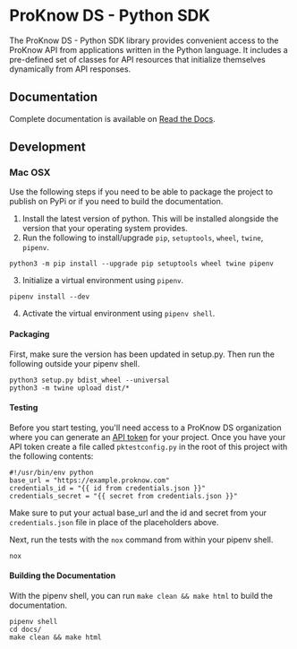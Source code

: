 # ProKnow DS - Python SDK

The ProKnow DS - Python SDK library provides convenient access to the ProKnow API from applications written in the Python language. It includes a pre-defined set of classes for API resources that initialize themselves dynamically from API responses.

## Documentation

Complete documentation is available on [Read the Docs](https://proknow-python.readthedocs.io/en/latest/).

## Development

### Mac OSX

Use the following steps if you need to be able to package the project to publish on PyPi or if you need to build the documentation.

1. Install the latest version of python. This will be installed alongside the version that your operating system provides.
2. Run the following to install/upgrade `pip`, `setuptools`, `wheel`, `twine`, `pipenv`.
```
python3 -m pip install --upgrade pip setuptools wheel twine pipenv
```
3. Initialize a virtual environment using `pipenv`.
```
pipenv install --dev
```
4. Activate the virtual environment using `pipenv shell`.

#### Packaging

First, make sure the version has been updated in setup.py. Then run the following outside your pipenv shell.

```
python3 setup.py bdist_wheel --universal
python3 -m twine upload dist/*
```

#### Testing

Before you start testing, you'll need access to a ProKnow DS organization where you can generate an [API token](https://support.proknow.com/article/165-configuring-your-profile#api-keys) for your project. Once you have your API token create a file called `pktestconfig.py` in the root of this project with the following contents:

```
#!/usr/bin/env python
base_url = "https://example.proknow.com"
credentials_id = "{{ id from credentials.json }}"
credentials_secret = "{{ secret from credentials.json }}"

```

Make sure to put your actual base_url and the id and secret from your `credentials.json` file in place of the placeholders above.

Next, run the tests with the `nox` command from within your pipenv shell.

```
nox
```

#### Building the Documentation

With the pipenv shell, you can run `make clean && make html` to build the documentation.
```
pipenv shell
cd docs/
make clean && make html
```
